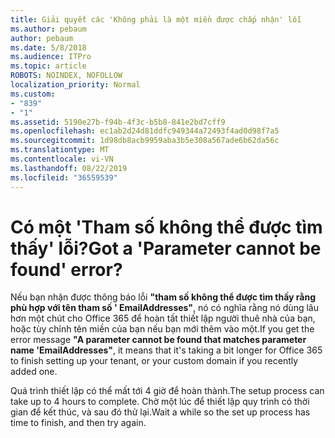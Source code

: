 ```yaml
---
title: Giải quyết các 'Không phải là một miền được chấp nhận' lỗi
ms.author: pebaum
author: pebaum
ms.date: 5/8/2018
ms.audience: ITPro
ms.topic: article
ROBOTS: NOINDEX, NOFOLLOW
localization_priority: Normal
ms.custom:
- "839"
- "1"
ms.assetid: 5190e27b-f94b-4f3c-b5b8-841e2bd7cff9
ms.openlocfilehash: ec1ab2d24d81ddfc949344a72493f4ad0d98f7a5
ms.sourcegitcommit: 1d98db8acb9959aba3b5e308a567ade6b62da56c
ms.translationtype: MT
ms.contentlocale: vi-VN
ms.lasthandoff: 08/22/2019
ms.locfileid: "36559539"
---
```

# <a name="got-a-parameter-cannot-be-found-error"></a><span data-ttu-id="66ae6-102">Có một 'Tham số không thể được tìm thấy' lỗi?</span><span class="sxs-lookup"><span data-stu-id="66ae6-102">Got a 'Parameter cannot be found' error?</span></span>

<span data-ttu-id="66ae6-103">Nếu bạn nhận được thông báo lỗi **"tham số không thể được tìm thấy rằng phù hợp với tên tham số ' EmailAddresses"**, nó có nghĩa rằng nó dùng lâu hơn một chút cho Office 365 để hoàn tất thiết lập người thuê nhà của bạn, hoặc tùy chỉnh tên miền của bạn nếu bạn mới thêm vào một.</span><span class="sxs-lookup"><span data-stu-id="66ae6-103">If you get the error message **"A parameter cannot be found that matches parameter name 'EmailAddresses"**, it means that it's taking a bit longer for Office 365 to finish setting up your tenant, or your custom domain if you recently added one.</span></span>
  
<span data-ttu-id="66ae6-104">Quá trình thiết lập có thể mất tới 4 giờ để hoàn thành.</span><span class="sxs-lookup"><span data-stu-id="66ae6-104">The setup process can take up to 4 hours to complete.</span></span> <span data-ttu-id="66ae6-105">Chờ một lúc để thiết lập quy trình có thời gian để kết thúc, và sau đó thử lại.</span><span class="sxs-lookup"><span data-stu-id="66ae6-105">Wait a while so the set up process has time to finish, and then try again.</span></span>
  